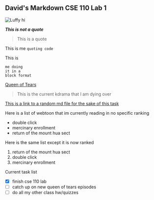 ## David's Markdown CSE 110 Lab 1

![Luffy hi](https://ih1.redbubble.net/image.4430665649.5073/raf,360x360,075,t,fafafa:ca443f4786.jpg)

**_This is not a quote_**
> This is a quote

This is me `quoting code`

This is
```
me doing
it in a
block format
```

[Queen of Tears](https://mydramalist.com/725367-untitled-park-ji-eun-project)
> This is the current kdrama that I am dying over

[This is a link to a random md file for the sake of this task](/random.md)

Here is a list of webtoon that im currently reading in no specific ranking
- double click
- mercinary enrollment
- return of the mount hua sect

Here is the same list except it is now ranked
1. return of the mount hua sect
2. double click
3. mercinary enrollment

Current task list
- [x] finish cse 110 lab
- [ ] catch up on new queen of tears episodes
- [ ] do all my other class hw/quizzes

